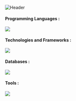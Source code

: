 
![Header](https://user-images.githubusercontent.com/63893110/200409903-2ec0df58-5132-45d6-a4eb-6de7ad30f593.png)

#### Programming Languages :
<p align="">
  <a href="https://skillicons.dev">
    <img src="https://skillicons.dev/icons?i=c,cpp,cs,python,java,javascript,ts,php,gherkin" />
  </a>
</p>

#### Technologies and Frameworks :
<p align="">
  <a href="https://skillicons.dev">
    <img src="https://skillicons.dev/icons?i=react,git,github,express,gcp,html,nodejs,netlify,nginx,nextjs,redux,sass,tailwind,bootstrap,css,materialui" />
  </a>
</p>


#### Databases :
<p align="">
  <a href="https://skillicons.dev">
    <img src="https://skillicons.dev/icons?i=firebase,sqlite,mysql,mongodb,postgres,supabase" />
  </a>
</p>


#### Tools :
<p align="">
  <a href="https://skillicons.dev">
    <img src="https://skillicons.dev/icons?i=vscode,github,selenium,eclipse,visualstudio,powershell,figma,stackoverflow" />
  </a>
</p>
